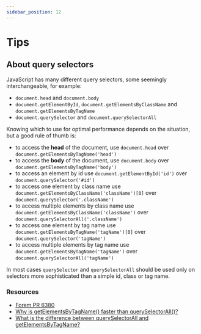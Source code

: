```yaml
---
sidebar_position: 12
---
```


# Tips

## About query selectors

JavaScript has many different query selectors, some seemingly interchangeable,
for example:

- `document.head` and `document.body`
- `document.getElementById`, `document.getElementsByClassName` and
  `document.getElementsByTagName`
- `document.querySelector` and `document.querySelectorAll`

Knowing which to use for optimal performance depends on the situation, but a
good rule of thumb is:

- to access the **head** of the document, use `document.head` over
  `document.getElementsByTagName('head')`
- to access the **body** of the document, use `document.body` over
  `document.getElementsByTagName('body')`
- to access an element by id use `document.getElementById('id')` over
  `document.querySelector('#id')`
- to access one element by class name use
  `document.getElementsByClassName('className')[0]` over
  `document.querySelector('.className')`
- to access multiple elements by class name use
  `document.getElementsByClassName('className')` over
  `document.querySelectorAll('.className')`
- to access one element by tag name use
  `document.getElementsByTagName('tagName')[0]` over
  `document.querySelector('tagName')`
- to access multiple elements by tag name use
  `document.getElementsByTagName('tagName')` over
  `document.querySelectorAll('tagName')`

In most cases `querySelector` and `querySelectorAll` should be used only on
selectors more sophisticated than a simple id, class or tag name.

### Resources

- [Forem PR 6380](https://github.com/forem/forem/issues/6380#issuecomment-592989438)
- [Why is getElementsByTagName() faster than querySelectorAll()?](https://humanwhocodes.com/blog/2010/09/28/why-is-getelementsbytagname-faster-that-queryselectorall/)
- [What is the difference between querySelectorAll and getElementsByTagName?](https://stackoverflow.com/a/30921553/4186181)
